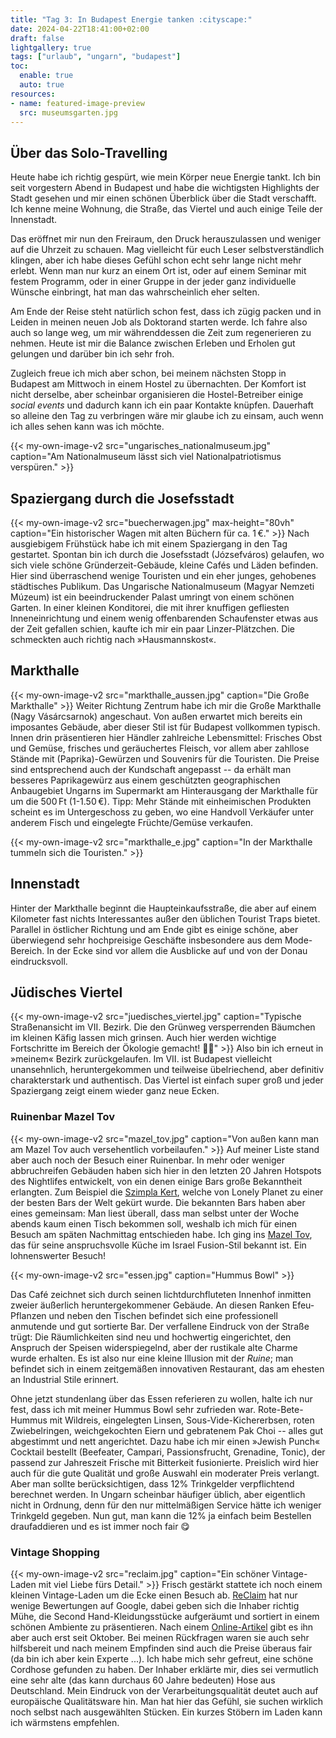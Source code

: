 ```yaml
---
title: "Tag 3: In Budapest Energie tanken :cityscape:"
date: 2024-04-22T18:41:00+02:00
draft: false
lightgallery: true
tags: ["urlaub", "ungarn", "budapest"]
toc:
  enable: true
  auto: true
resources:
- name: featured-image-preview
  src: museumsgarten.jpg
---
```

## Über das Solo-Travelling
Heute habe ich richtig gespürt, wie mein Körper neue Energie tankt. Ich bin seit vorgestern Abend in Budapest und habe die wichtigsten Highlights der Stadt gesehen und mir einen schönen Überblick über die Stadt verschafft. Ich kenne meine Wohnung, die Straße, das Viertel und auch einige Teile der Innenstadt.

Das eröffnet mir nun den Freiraum, den Druck herauszulassen und weniger auf die Uhrzeit zu schauen. Mag vielleicht für euch Leser selbstverständlich klingen, aber ich habe dieses Gefühl schon echt sehr lange nicht mehr erlebt. Wenn man nur kurz an einem Ort ist, oder auf einem Seminar mit festem Programm, oder in einer Gruppe in der jeder ganz individuelle Wünsche einbringt, hat man das wahrscheinlich eher selten.

Am Ende der Reise steht natürlich schon fest, dass ich zügig packen und in Leiden in meinen neuen Job als Doktorand starten werde. Ich fahre also auch so lange weg, um mir währenddessen die Zeit zum regenerieren zu nehmen. Heute ist mir die Balance zwischen Erleben und Erholen gut gelungen und darüber bin ich sehr froh.

Zugleich freue ich mich aber schon, bei meinem nächsten Stopp in Budapest am Mittwoch in einem Hostel zu übernachten. Der Komfort ist nicht derselbe, aber scheinbar organisieren die Hostel-Betreiber einige _social events_ und dadurch kann ich ein paar Kontakte knüpfen. Dauerhaft so alleine den Tag zu verbringen wäre mir glaube ich zu einsam, auch wenn ich alles sehen kann was ich möchte.

{{< my-own-image-v2 src="ungarisches_nationalmuseum.jpg" caption="Am Nationalmuseum lässt sich viel Nationalpatriotismus verspüren." >}}
## Spaziergang durch die Josefsstadt
{{< my-own-image-v2 src="buecherwagen.jpg" max-height="80vh" caption="Ein historischer Wagen mit alten Büchern für ca. 1&thinsp;€." >}}
Nach ausgiebigem Frühstück habe ich mit einem Spaziergang in den Tag gestartet. Spontan bin ich durch die Josefsstadt (Józsefváros) gelaufen, wo sich viele schöne Gründerzeit-Gebäude, kleine Cafés und Läden befinden. Hier sind überraschend wenige Touristen und ein eher junges, gehobenes städtisches Publikum. Das Ungarische Nationalmuseum (Magyar Nemzeti Múzeum) ist ein beeindruckender Palast umringt von einem schönen Garten. In einer kleinen Konditorei, die mit ihrer knuffigen gefliesten Inneneinrichtung und einem wenig offenbarenden Schaufenster etwas aus der Zeit gefallen schien, kaufte ich mir ein paar Linzer-Plätzchen. Die schmeckten auch richtig nach &raquo;Hausmannskost&laquo;.

## Markthalle
{{< my-own-image-v2 src="markthalle_aussen.jpg" caption="Die Große Markthalle" >}}
Weiter Richtung Zentrum habe ich mir die Große Markthalle (Nagy Vásárcsarnok) angeschaut. Von außen erwartet mich bereits ein imposantes Gebäude, aber dieser Stil ist für Budapest vollkommen typisch. Innen drin präsentieren hier Händler zahlreiche Lebensmittel: Frisches Obst und Gemüse, frisches und geräuchertes Fleisch, vor allem aber zahllose Stände mit (Paprika)-Gewürzen und Souvenirs für die Touristen. Die Preise sind entsprechend auch der Kundschaft angepasst -- da erhält man besseres Paprikagewürz aus einem geschützten geographischen Anbaugebiet Ungarns im Supermarkt am Hinterausgang der Markthalle für um die 500&thinsp;Ft (1-1.50&thinsp;€). Tipp: Mehr Stände mit einheimischen Produkten scheint es im Untergeschoss zu geben, wo eine Handvoll Verkäufer unter anderem Fisch und eingelegte Früchte/Gemüse verkaufen.

{{< my-own-image-v2 src="markthalle_e.jpg" caption="In der Markthalle tummeln sich die Touristen." >}}

## Innenstadt
Hinter der Markthalle beginnt die Haupteinkaufsstraße, die aber auf einem Kilometer fast nichts Interessantes außer den üblichen Tourist Traps bietet. Parallel in östlicher Richtung und am Ende gibt es einige schöne, aber überwiegend sehr hochpreisige Geschäfte insbesondere aus dem Mode-Bereich. In der Ecke sind vor allem die Ausblicke auf und von der Donau eindrucksvoll.

## Jüdisches Viertel
{{< my-own-image-v2 src="juedisches_viertel.jpg" caption="Typische Straßenansicht im VII. Bezirk. Die den Grünweg versperrenden Bäumchen im kleinen Käfig lassen mich grinsen. Auch hier werden wichtige Fortschritte im Bereich der Ökologie gemacht! :herb::cowboy_hat_face:" >}}
Also bin ich erneut in &raquo;meinem&laquo; Bezirk zurückgelaufen. Im VII. ist Budapest vielleicht unansehnlich, heruntergekommen und teilweise übelriechend, aber definitiv charakterstark und authentisch. Das Viertel ist einfach super groß und jeder Spaziergang zeigt einem wieder ganz neue Ecken.

### Ruinenbar Mazel Tov
{{< my-own-image-v2 src="mazel_tov.jpg" caption="Von außen kann man am Mazel Tov auch versehentlich vorbeilaufen." >}}
Auf meiner Liste stand aber auch noch der Besuch einer Ruinenbar. In mehr oder weniger abbruchreifen Gebäuden haben sich hier in den letzten 20 Jahren Hotspots des Nightlifes entwickelt, von ein denen einige Bars große Bekanntheit erlangten. Zum Beispiel die [Szimpla Kert](https://maps.app.goo.gl/9i7VFkZN5vyhrMtW9), welche von Lonely Planet zu einer der besten Bars der Welt gekürt wurde. Die bekannten Bars haben aber eines gemeinsam: Man liest überall, dass man selbst unter der Woche abends kaum einen Tisch bekommen soll, weshalb ich mich für einen Besuch am späten Nachmittag entschieden habe. Ich ging ins [Mazel Tov](https://maps.app.goo.gl/Hgbyq9deKytntbYQ6), das für seine anspruchsvolle Küche im Israel Fusion-Stil bekannt ist. Ein lohnenswerter Besuch!

{{< my-own-image-v2 src="essen.jpg" caption="Hummus Bowl" >}}

Das Café zeichnet sich durch seinen lichtdurchfluteten Innenhof inmitten zweier äußerlich heruntergekommener Gebäude. An diesen Ranken Efeu-Pflanzen und neben den Tischen befindet sich eine professionell anmutende und gut sortierte Bar.
Der verfallene Eindruck von der Straße trügt: Die Räumlichkeiten sind neu und hochwertig eingerichtet, den Anspruch der Speisen widerspiegelnd, aber der rustikale alte Charme wurde erhalten. Es ist also nur eine kleine Illusion mit der _Ruine_; man befindet sich in einem zeitgemäßen innovativen Restaurant, das am ehesten an Industrial Stile erinnert.

Ohne jetzt stundenlang über das Essen referieren zu wollen, halte ich nur fest, dass ich mit meiner Hummus Bowl sehr zufrieden war. Rote-Bete-Hummus mit Wildreis, eingelegten Linsen, Sous-Vide-Kichererbsen, roten Zwiebelringen, weichgekochten Eiern und gebratenem Pak Choi -- alles gut abgestimmt und nett angerichtet. Dazu habe ich mir einen &raquo;Jewish Punch&laquo; Cocktail bestellt (Beefeater, Campari, Passionsfrucht, Grenadine, Tonic), der passend zur Jahreszeit Frische mit Bitterkeit fusionierte. Preislich wird hier auch für die gute Qualität und große Auswahl ein moderater Preis verlangt. Aber man sollte berücksichtigen, dass 12% Trinkgelder verpflichtend berechnet werden. In Ungarn scheinbar häufiger üblich, aber eigentlich nicht in Ordnung, denn für den nur mittelmäßigen Service hätte ich weniger Trinkgeld gegeben. Nun gut, man kann die 12% ja einfach beim Bestellen draufaddieren und es ist immer noch fair :yum:

### Vintage Shopping
{{< my-own-image-v2 src="reclaim.jpg" caption="Ein schöner Vintage-Laden mit viel Liebe fürs Detail." >}}
Frisch gestärkt stattete ich noch einem kleinen Vintage-Laden um die Ecke einen Besuch ab. [ReClaim](https://maps.app.goo.gl/9XVuNBaXbhpFuYJH7) hat nur wenige Bewertungen auf Google, dabei geben sich die Inhaber richtig Mühe, die Second Hand-Kleidungsstücke aufgeräumt und sortiert in einem schönen Ambiente zu präsentieren. Nach einem [Online-Artikel](https://welovebudapest.com/cikk/2023/10/02/shopping-reclaim-vintage-bolt-kiraly-utca/) gibt es ihn aber auch erst seit Oktober. Bei meinen Rückfragen waren sie auch sehr hilfsbereit und nach meinem Empfinden sind auch die Preise überaus fair (da bin ich aber kein Experte ...). Ich habe mich sehr gefreut, eine schöne Cordhose gefunden zu haben. Der Inhaber erklärte mir, dies sei vermutlich eine sehr alte (das kann durchaus 60 Jahre bedeuten) Hose aus Deutschland. Mein Eindruck von der Verarbeitungsqualität deutet auch auf europäische Qualitätsware hin. Man hat hier das Gefühl, sie suchen wirklich noch selbst nach ausgewählten Stücken. Ein kurzes Stöbern im Laden kann ich wärmstens empfehlen.